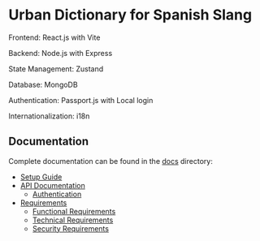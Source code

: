 
# Urban Dictionary for Spanish Slang

Frontend: React.js with Vite

Backend: Node.js with Express

State Management: Zustand

Database: MongoDB

Authentication: Passport.js with Local login

Internationalization: i18n

## Documentation

Complete documentation can be found in the [docs](./docs) directory:

- [Setup Guide](./docs/deployment/setup.md)
- [API Documentation](./docs/api)
  - [Authentication](./docs/api/auth.md)
- [Requirements](./docs/requirements)
  - [Functional Requirements](./docs/requirements/functional.md)
  - [Technical Requirements](./docs/requirements/technical.md)
  - [Security Requirements](./docs/requirements/security.md)